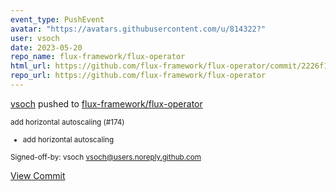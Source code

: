 ```yaml
---
event_type: PushEvent
avatar: "https://avatars.githubusercontent.com/u/814322?"
user: vsoch
date: 2023-05-20
repo_name: flux-framework/flux-operator
html_url: https://github.com/flux-framework/flux-operator/commit/2226f1803527c616b3332aeffbf08a5c43c581c8
repo_url: https://github.com/flux-framework/flux-operator
---
```


<a href='https://github.com/vsoch' target='_blank'>vsoch</a> pushed to <a href='https://github.com/flux-framework/flux-operator' target='_blank'>flux-framework/flux-operator</a>

<small>add horizontal autoscaling (#174)

* add horizontal autoscaling

Signed-off-by: vsoch <vsoch@users.noreply.github.com></small>

<a href='https://github.com/flux-framework/flux-operator/commit/2226f1803527c616b3332aeffbf08a5c43c581c8' target='_blank'>View Commit</a>